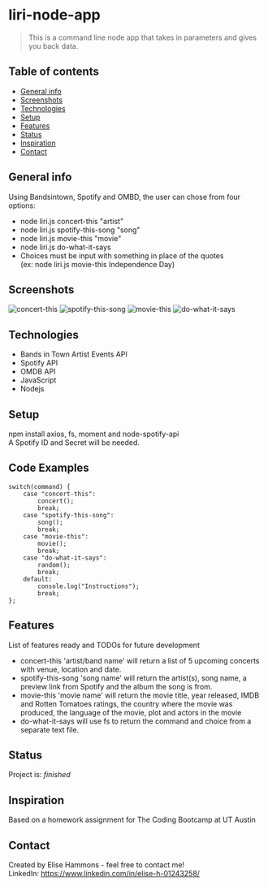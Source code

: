 # liri-node-app
> This is a command line node app that takes in parameters and gives you back data.

## Table of contents
* [General info](#general-info)
* [Screenshots](#screenshots)
* [Technologies](#technologies)
* [Setup](#setup)
* [Features](#features)
* [Status](#status)
* [Inspiration](#inspiration)
* [Contact](#contact)

## General info
Using Bandsintown, Spotify and OMBD, the user can chose from four options:
* node liri.js concert-this "artist"
* node liri.js spotify-this-song "song"
* node liri.js movie-this "movie"
* node liri.js do-what-it-says
* Choices must be input with something in place of the quotes
<br>    (ex: node liri.js movie-this Independence Day)

## Screenshots
![concert-this](./img/concert-this.png)
![spotify-this-song](./img/spotify-this-song.png)
![movie-this](./img/movie-this.png)
![do-what-it-says](./img/do-what-it-says.png)

## Technologies
* Bands in Town Artist Events API
* Spotify API
* OMDB API
* JavaScript
* Nodejs

## Setup
npm install axios, fs, moment and node-spotify-api <br>
A Spotify ID and Secret will be needed.

## Code Examples
    switch(command) {
        case "concert-this":
            concert();
            break;
        case "spotify-this-song":
            song();
            break;
        case "movie-this":
            movie();
            break;
        case "do-what-it-says":
            random();
            break;
        default:
            console.log("Instructions");
            break;
    };

## Features
List of features ready and TODOs for future development
* concert-this 'artist/band name' will return a list of 5 upcoming concerts with venue, location and date.
* spotify-this-song 'song name' will return the artist(s), song name, a preview link from Spotify and the album the song is from.
* movie-this 'movie name' will return the movie title, year released, IMDB and Rotten Tomatoes ratings, the country where the movie was produced, the language of the movie, plot and actors in the movie
* do-what-it-says will use fs to return the command and choice from a separate text file.

## Status
Project is: _finished_

## Inspiration
Based on a homework assignment for The Coding Bootcamp at UT Austin

## Contact
Created by Elise Hammons - feel free to contact me!
<br>LinkedIn: https://www.linkedin.com/in/elise-h-01243258/